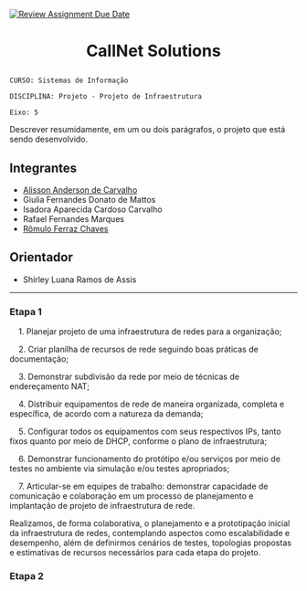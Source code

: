 [![Review Assignment Due Date](https://classroom.github.com/assets/deadline-readme-button-22041afd0340ce965d47ae6ef1cefeee28c7c493a6346c4f15d667ab976d596c.svg)](https://classroom.github.com/a/3UmC-h03)
# <p align="center">**CallNet Solutions**</p>

`CURSO: Sistemas de Informação`

`DISCIPLINA: Projeto - Projeto de Infraestrutura`

`Eixo: 5`

Descrever resumidamente, em um ou dois parágrafos, o projeto que está sendo desenvolvido.

## Integrantes

* [Alisson Anderson de Carvalho](https://github.com/alessaocarvalho)
* Giulia Fernandes Donato de Mattos
* Isadora Aparecida Cardoso Carvalho
* Rafael Fernandes Marques
* [Rômulo Ferraz Chaves](https://github.com/RomuloFerrazChaves)


## Orientador

* Shirley Luana Ramos de Assis

---

### Etapa 1
&nbsp;&nbsp;&nbsp;&nbsp;1. Planejar projeto de uma infraestrutura de redes para a organização;

&nbsp;&nbsp;&nbsp;&nbsp;2. Criar planilha de recursos de rede seguindo boas práticas de documentação;

&nbsp;&nbsp;&nbsp;&nbsp;3. Demonstrar subdivisão da rede por meio de técnicas de endereçamento NAT;

&nbsp;&nbsp;&nbsp;&nbsp;4. Distribuir equipamentos de rede de maneira organizada, completa e específica, de acordo com a natureza da demanda;

&nbsp;&nbsp;&nbsp;&nbsp;5. Configurar todos os equipamentos com seus respectivos IPs, tanto fixos quanto por meio de DHCP, conforme o plano de infraestrutura;

&nbsp;&nbsp;&nbsp;&nbsp;6. Demonstrar funcionamento do protótipo e/ou serviços por meio de testes no ambiente via simulação e/ou testes apropriados;

&nbsp;&nbsp;&nbsp;&nbsp;7. Articular-se em equipes de trabalho: demonstrar capacidade de comunicação e colaboração em um processo de planejamento e implantação de projeto de infraestrutura de rede.

Realizamos, de forma colaborativa, o planejamento e a prototipação inicial da infraestrutura de redes, contemplando aspectos como escalabilidade e desempenho, além de definirmos cenários de testes, topologias propostas e estimativas de recursos necessários para cada etapa do projeto.

### Etapa 2





